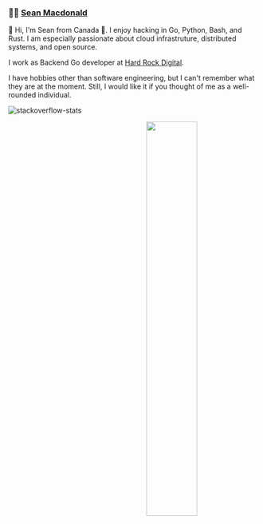 ###  :man_technologist:  [Sean Macdonald](https://www.seanmacdonald.ca)

👋 Hi, I'm Sean from Canada 🚀. I enjoy hacking in Go, Python, Bash, and Rust. I am especially passionate about cloud infrastruture, distributed systems, and open source.

I work as Backend Go developer at [Hard Rock Digital](https://www.hardrockdigital.com/).

I have hobbies other than software engineering, but I can't remember what they are at the moment. Still, I would like it if you thought of me as a well-rounded individual.

![stackoverflow-stats](https://github-stackoverflow-readme.vercel.app/?userId=977083)

<img width="45%" align="right" src="https://github-readme-stats.vercel.app/api?username=sean9999&show_icons=true&theme=dark&bg_color=30,e96443,904e95&title_color=fff&text_color=fff" />
